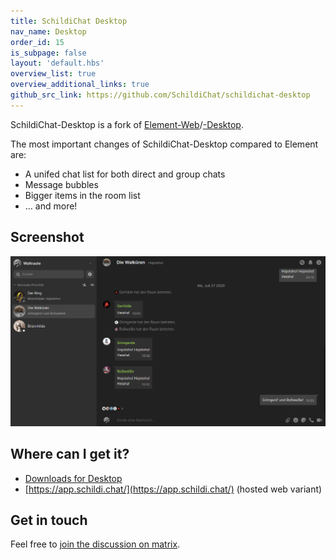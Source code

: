 ```yaml
---
title: SchildiChat Desktop
nav_name: Desktop
order_id: 15
is_subpage: false
layout: 'default.hbs'
overview_list: true
overview_additional_links: true
github_src_link: https://github.com/SchildiChat/schildichat-desktop
---
```


SchildiChat-Desktop is a fork of [Element-Web](https://github.com/vector-im/element-web)/[-Desktop](https://github.com/vector-im/element-desktop).

The most important changes of SchildiChat-Desktop compared to Element are:
- A unifed chat list for both direct and group chats
- Message bubbles
- Bigger items in the room list
- &hellip; and more!

## Screenshot

<div class="screenshot-container">
<a href="img/1.png" class="desktop-screenshot"><img src="img/1.png" alt="Screenshot"></a>
</div>

## Where can I get it?
- [Downloads for Desktop](https://github.com/SchildiChat/schildichat-desktop/releases)  
- [https://app.schildi.chat/](https://app.schildi.chat/) (hosted web variant)

## Get in touch
Feel free to [join the discussion on matrix](https://matrix.to/#/#schildichat-web:matrix.org).

